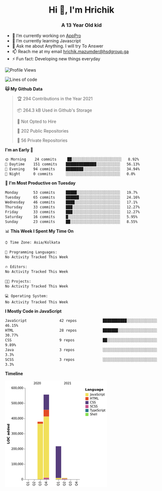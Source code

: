 <h1 align="center">Hi 👋, I'm Hrichik</h1>
<h3 align="center">A 13 Year Old kid</h3>


- 🔭 I’m currently working on [AppPro](https://apppro.in)
- 🌱 I’m currently learning Javascript
- 💬 Ask me about Anything. I will try To Answer
- 📫 Reach me at my email hrichik.mazumder@hsdgroup.ga
- ⚡ Fun fact: Developing new things everyday

<!--START_SECTION:waka-->
![Profile Views](http://img.shields.io/badge/Profile%20Views-0-blue)

![Lines of code](https://img.shields.io/badge/From%20Hello%20World%20I%27ve%20Written-1.2%20million%20lines%20of%20code-blue)

**🐱 My Github Data** 

> 🏆 294 Contributions in the Year 2021
 > 
> 📦 264.3 kB Used in Github's Storage 
 > 
> 🚫 Not Opted to Hire
 > 
> 📜 202 Public Repositories 
 > 
> 🔑 56 Private Repositories  
 > 
**I'm an Early 🐤** 

```text
🌞 Morning    24 commits     ██░░░░░░░░░░░░░░░░░░░░░░░   8.92% 
🌆 Daytime    151 commits    ██████████████░░░░░░░░░░░   56.13% 
🌃 Evening    94 commits     ████████░░░░░░░░░░░░░░░░░   34.94% 
🌙 Night      0 commits      ░░░░░░░░░░░░░░░░░░░░░░░░░   0.0%

```
📅 **I'm Most Productive on Tuesday** 

```text
Monday       53 commits     █████░░░░░░░░░░░░░░░░░░░░   19.7% 
Tuesday      65 commits     ██████░░░░░░░░░░░░░░░░░░░   24.16% 
Wednesday    46 commits     ████░░░░░░░░░░░░░░░░░░░░░   17.1% 
Thursday     33 commits     ███░░░░░░░░░░░░░░░░░░░░░░   12.27% 
Friday       33 commits     ███░░░░░░░░░░░░░░░░░░░░░░   12.27% 
Saturday     16 commits     █░░░░░░░░░░░░░░░░░░░░░░░░   5.95% 
Sunday       23 commits     ██░░░░░░░░░░░░░░░░░░░░░░░   8.55%

```


📊 **This Week I Spent My Time On** 

```text
⌚︎ Time Zone: Asia/Kolkata

💬 Programming Languages: 
No Activity Tracked This Week

🔥 Editors: 
No Activity Tracked This Week

🐱‍💻 Projects: 
No Activity Tracked This Week

💻 Operating System: 
No Activity Tracked This Week

```

**I Mostly Code in JavaScript** 

```text
JavaScript               42 repos            ███████████░░░░░░░░░░░░░░   46.15% 
HTML                     28 repos            ███████░░░░░░░░░░░░░░░░░░   30.77% 
CSS                      9 repos             ██░░░░░░░░░░░░░░░░░░░░░░░   9.89% 
Java                     3 repos             ░░░░░░░░░░░░░░░░░░░░░░░░░   3.3% 
SCSS                     3 repos             ░░░░░░░░░░░░░░░░░░░░░░░░░   3.3%

```


**Timeline**

![Chart not found](https://raw.githubusercontent.com/hrichiksite/hrichiksite/master/charts/bar_graph.png) 


<!--END_SECTION:waka-->
